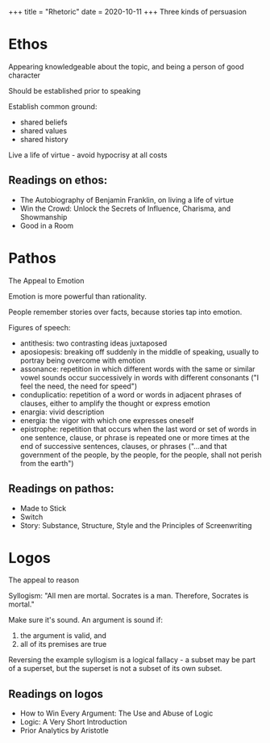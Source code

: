 +++
title = "Rhetoric"
date = 2020-10-11
+++
Three kinds of persuasion

# Ethos

Appearing knowledgeable about the topic, and being a person of good character

Should be established prior to speaking

Establish common ground:

-   shared beliefs
-   shared values
-   shared history

Live a life of virtue - avoid hypocrisy at all costs

## Readings on ethos:

-   The Autobiography of Benjamin Franklin, on living a life of virtue
-   Win the Crowd: Unlock the Secrets of Influence, Charisma, and Showmanship
-   Good in a Room

# Pathos

The Appeal to Emotion

Emotion is more powerful than rationality.

People remember stories over facts, because stories tap into emotion.

Figures of speech:

-   antithesis: two contrasting ideas juxtaposed
-   aposiopesis: breaking off suddenly in the middle of speaking, usually to portray being overcome with emotion
-   assonance: repetition in which different words with the same or similar vowel sounds occur successively in words with different consonants ("I feel the need, the need for speed")
-   conduplicatio: repetition of a word or words in adjacent phrases of clauses, either to amplify the thought or express emotion
-   enargia: vivid description
-   energia: the vigor with which one expresses oneself
-   epistrophe: repetition that occurs when the last word or set of words in one sentence, clause, or phrase is repeated one or more times at the end of successive sentences, clauses, or phrases ("...and that government of the people, by the people, for the people, shall not perish from the earth")

## Readings on pathos:

-   Made to Stick
-   Switch
-   Story: Substance, Structure, Style and the Principles of Screenwriting

# Logos

The appeal to reason

Syllogism: "All men are mortal. Socrates is a man. Therefore, Socrates is mortal."

Make sure it's sound. An argument is sound if:

1. the argument is valid, and
2. all of its premises are true

Reversing the example syllogism is a logical fallacy - a subset may be part of a superset, but the superset is not a subset of its own subset.

## Readings on logos

-   How to Win Every Argument: The Use and Abuse of Logic
-   Logic: A Very Short Introduction
-   Prior Analytics by Aristotle
